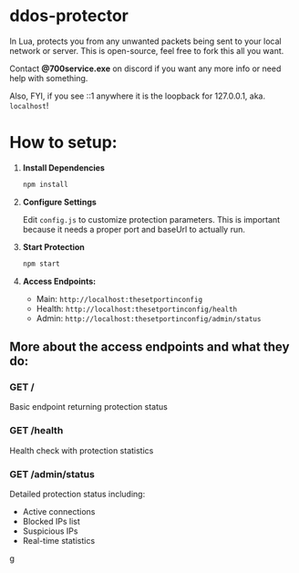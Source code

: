 # ddos-protector
In Lua, protects you from any unwanted packets being sent to your local network or server.
This is open-source, feel free to fork this all you want.

Contact **@700service.exe** on discord if you want any more info or need help with something.

Also, FYI, if you see ::1 anywhere it is the loopback for 127.0.0.1, aka. `localhost`!

# How to setup:
1. **Install Dependencies**
   ```bash
   npm install
   ```
2. **Configure Settings**

   Edit `config.js` to customize protection parameters. This is important because it needs a proper port and baseUrl to actually run.

4. **Start Protection**
   ```bash
   npm start
   ```

5. **Access Endpoints:**
   - Main: ```http://localhost:thesetportinconfig```
   - Health: ```http://localhost:thesetportinconfig/health```  
   - Admin: ```http://localhost:thesetportinconfig/admin/status```

## More about the access endpoints and what they do:

### GET /
Basic endpoint returning protection status

### GET /health
Health check with protection statistics

### GET /admin/status
Detailed protection status including:
- Active connections
- Blocked IPs list
- Suspicious IPs
- Real-time statistics










g
